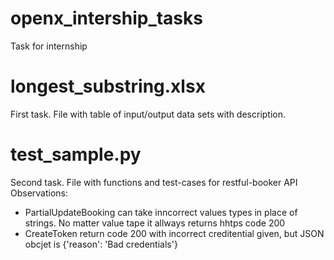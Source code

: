 # openx_intership_tasks
Task for internship

# longest_substring.xlsx
First task. File with table of input/output data sets with description.

# test_sample.py
Second task. File with functions and test-cases for restful-booker API
Observations:
- PartialUpdateBooking can take inncorrect values types in place of strings. No matter value tape it allways returns hhtps code 200
- CreateToken return code 200 with incorrect creditential given, but JSON obcjet is {'reason': 'Bad credentials'}
